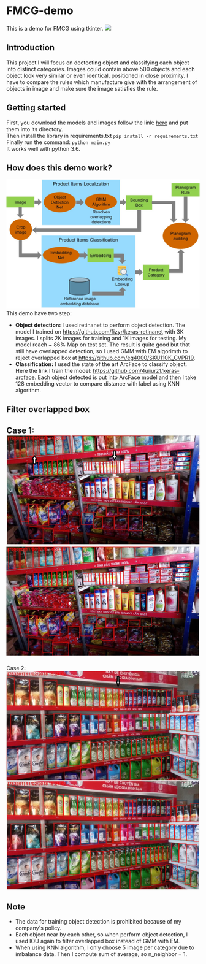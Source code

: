 # FMCG-demo
This is a demo for FMCG using tkinter.
![](images/demo.gif)
## Introduction
This project I will focus on dectecting object and classifying each object into distinct categories. Images could contain above 500 objects and each object look very similar or even identical, positioned in close proximity. I have to compare the rules which manufacture give with the arrangement of objects in image and make sure the image satisfies the rule.
## Getting started
First, you download the models and images follow the link: [here](https://drive.google.com/drive/folders/1HYADyV8-Hrd9Pvcq3XRVVh8-Mci8FD9X?usp=sharing) and put them into its directory.  
Then install the library in requirements.txt `pip install -r requirements.txt`
Finally run the command: `python main.py`  
It works well with python 3.6.
## How does this demo work?
![](/images/Solution.jpg)
This demo have two step:  
- **Object detection:** I used retinanet to perform object detection. The model I trained on https://github.com/fizyr/keras-retinanet with 3K images. I splits 2K images for training and 1K images for testing. My model reach ~ 86% Map on test set. The result is quite good but that still have overlapped detection, so I used GMM with EM algorimth to reject overlapped box at https://github.com/eg4000/SKU110K_CVPR19.
- **Classification:** I used the state of the art ArcFace to classify object. Here the link I train the model: https://github.com/4uiiurz1/keras-arcface. Each object detected is put into ArcFace model and then I take 128 embedding vector to compare distance with label using KNN algorithm.
## Filter overlapped box
Case 1:  
![](/images/img0.JPG)  
![](/images/img4.JPG)  
---------------------------------------------------------------------------------------------------------------------------------  
Case 2:  
![](/images/img1.JPG)
![](/images/img3.JPG)
## Note
- The data for training object detection is prohibited because of my company's policy.
- Each object near by each other, so when perform object detection, I used IOU again to filter overlapped box instead of GMM with EM.
- When using KNN algorithm, I only choose 5 image per category due to imbalance data. Then I compute sum of average, so n_neighbor = 1.
